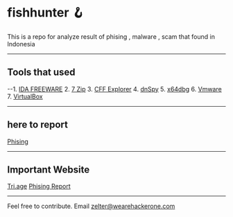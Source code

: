 # fishhunter 🪝
This is a repo for analyze result of phising , malware , scam that found in Indonesia

---

## Tools that used
--1. [IDA FREEWARE](https://hex-rays.com/products/ida/news/8_4/)
2. [7 Zip](https://www.7-zip.org)
3. [CFF Explorer](https://ntcore.com/explorer-suite/)
4. [dnSpy](https://github.com/dnSpyEx/dnSpy/releases/tag/v6.5.1)
5. [x64dbg](https://x64dbg.com)
6. [Vmware](https://www.vmware.com)
7. [VirtualBox](https://www.virtualbox.org)

---

## here to report
[Phising](https://phish.report/)

---

## Important Website
[Tri.age](https://tria.ge)
[Phising Report](https://phish.report/)

---

Feel free to contribute.
Email zelter@wearehackerone.com
